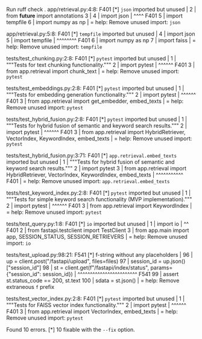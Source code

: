 Run ruff check .
app/retrieval.py:4:8: F401 [*] `json` imported but unused
  |
2 | from __future__ import annotations
3 | 
4 | import json
  |        ^^^^ F401
5 | import tempfile
6 | import numpy as np
  |
  = help: Remove unused import: `json`

app/retrieval.py:5:8: F401 [*] `tempfile` imported but unused
  |
4 | import json
5 | import tempfile
  |        ^^^^^^^^ F401
6 | import numpy as np
7 | import faiss
  |
  = help: Remove unused import: `tempfile`

tests/test_chunking.py:2:8: F401 [*] `pytest` imported but unused
  |
1 | """Tests for text chunking functionality."""
2 | import pytest
  |        ^^^^^^ F401
3 | from app.retrieval import chunk_text
  |
  = help: Remove unused import: `pytest`

tests/test_embeddings.py:2:8: F401 [*] `pytest` imported but unused
  |
1 | """Tests for embedding generation functionality."""
2 | import pytest
  |        ^^^^^^ F401
3 | from app.retrieval import get_embedder, embed_texts
  |
  = help: Remove unused import: `pytest`

tests/test_hybrid_fusion.py:2:8: F401 [*] `pytest` imported but unused
  |
1 | """Tests for hybrid fusion of semantic and keyword search results."""
2 | import pytest
  |        ^^^^^^ F401
3 | from app.retrieval import HybridRetriever, VectorIndex, KeywordIndex, embed_texts
  |
  = help: Remove unused import: `pytest`

tests/test_hybrid_fusion.py:3:71: F401 [*] `app.retrieval.embed_texts` imported but unused
  |
1 | """Tests for hybrid fusion of semantic and keyword search results."""
2 | import pytest
3 | from app.retrieval import HybridRetriever, VectorIndex, KeywordIndex, embed_texts
  |                                                                       ^^^^^^^^^^^ F401
  |
  = help: Remove unused import: `app.retrieval.embed_texts`

tests/test_keyword_index.py:2:8: F401 [*] `pytest` imported but unused
  |
1 | """Tests for simple keyword search functionality (MVP implementation)."""
2 | import pytest
  |        ^^^^^^ F401
3 | from app.retrieval import KeywordIndex
  |
  = help: Remove unused import: `pytest`

tests/test_query.py:1:8: F401 [*] `io` imported but unused
  |
1 | import io
  |        ^^ F401
2 | from fastapi.testclient import TestClient
3 | from app.main import app, SESSION_STATUS, SESSION_RETRIEVERS
  |
  = help: Remove unused import: `io`

tests/test_upload.py:98:21: F541 [*] f-string without any placeholders
    |
 96 |     up = client.post("/fastapi/upload", files=files)
 97 |     session_id = up.json()["session_id"]
 98 |     st = client.get(f"/fastapi/index/status", params={"session_id": session_id})
    |                     ^^^^^^^^^^^^^^^^^^^^^^^^ F541
 99 |     assert st.status_code == 200, st.text
100 |     sdata = st.json()
    |
    = help: Remove extraneous `f` prefix

tests/test_vector_index.py:2:8: F401 [*] `pytest` imported but unused
  |
1 | """Tests for FAISS vector index functionality."""
2 | import pytest
  |        ^^^^^^ F401
3 | from app.retrieval import VectorIndex, embed_texts
  |
  = help: Remove unused import: `pytest`

Found 10 errors.
[*] 10 fixable with the `--fix` option.
